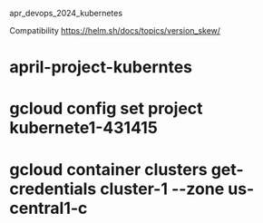 apr_devops_2024_kubernetes

Compatibility https://helm.sh/docs/topics/version_skew/
# april-project-kuberntes
# gcloud config set project kubernete1-431415 
# gcloud container clusters get-credentials cluster-1 --zone us-central1-c